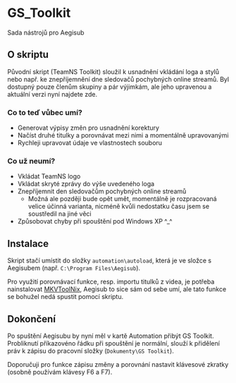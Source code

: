 # GS_Toolkit
Sada nástrojů pro Aegisub
## O skriptu
Původní skript (TeamNS Toolkit) sloužil k usnadnění vkládání loga a stylů nebo např. ke znepříjemnění dne sledovačů pochybných online streamů. Byl dostupný pouze členům skupiny a pár výjimkám, ale jeho upravenou a aktuální verzi nyní najdete zde.
### Co to teď vůbec umí?
- Generovat výpisy změn pro usnadnění korektury
- Načíst druhé titulky a porovnávat mezi nimi a momentálně upravovanými
- Rychleji upravovat údaje ve vlastnostech souboru 

### Co už neumí?
- Vkládat TeamNS logo
- Vkládat skryté zprávy do výše uvedeného loga
- Znepříjemnit den sledovačům pochybných online streamů
  - Možná ale později bude opět umět, momentálně je rozpracovaná velice účinná varianta, nicméně kvůli nedostatku času jsem se soustředil na jiné věci
- Způsobovat chyby při spouštění pod Windows XP ^_^

## Instalace
Skript stačí umístit do složky `automation\autoload`, která je ve složce s Aegisubem (např. `C:\Program Files\Aegisub`).

Pro využití porovnávací funkce, resp. importu titulků z videa, je potřeba nainstalovat [MKVToolNix](https://www.fosshub.com/MKVToolNix.html), Aegisub to sice sám od sebe umí, ale tato funkce se bohužel nedá spustit pomocí skriptu.

## Dokončení
Po spuštění Aegisubu by nyní měl v kartě Automation přibýt GS Toolkit. Probliknutí příkazovéno řádku při spouštění je normální, slouží k přidělení práv k zápisu do pracovní složky (`Dokumenty\GS Toolkit`).

Doporučuji pro funkce zápisu změny a porovnání nastavit klávesové zkratky (osobně používám klávesy F6 a F7).
